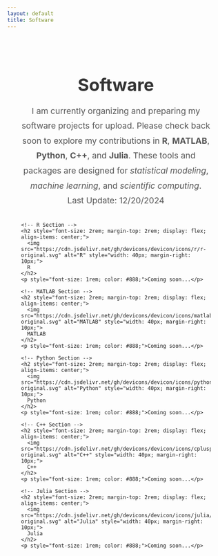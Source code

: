 ```yaml
---
layout: default
title: Software
---
```


<div class="software-section" style="max-width: 900px; margin: 0 auto; text-align: center; padding: 2rem;">
  <!-- Title -->
  <h1 style="font-size: 2.5rem; font-weight: bold; margin-bottom: 1rem;">Software</h1>
  
  <!-- Notice -->
  <p style="font-size: 1.2rem; line-height: 1.8; color: #555; margin-bottom: 2rem;">
    I am currently organizing and preparing my software projects for upload. Please check back soon to explore 
    my contributions in <strong>R</strong>, <strong>MATLAB</strong>, <strong>Python</strong>, <strong>C++</strong>, and <strong>Julia</strong>.
    These tools and packages are designed for <em>statistical modeling</em>, <em>machine learning</em>, and <em>scientific computing</em>. Last Update: 12/20/2024
  </p>

  <!-- Placeholder Sections -->
  <div class="language-software" style="text-align: left;">

    <!-- R Section -->
    <h2 style="font-size: 2rem; margin-top: 2rem; display: flex; align-items: center;">
      <img src="https://cdn.jsdelivr.net/gh/devicons/devicon/icons/r/r-original.svg" alt="R" style="width: 40px; margin-right: 10px;">
      R
    </h2>
    <p style="font-size: 1rem; color: #888;">Coming soon...</p>

    <!-- MATLAB Section -->
    <h2 style="font-size: 2rem; margin-top: 2rem; display: flex; align-items: center;">
      <img src="https://cdn.jsdelivr.net/gh/devicons/devicon/icons/matlab/matlab-original.svg" alt="MATLAB" style="width: 40px; margin-right: 10px;">
      MATLAB
    </h2>
    <p style="font-size: 1rem; color: #888;">Coming soon...</p>

    <!-- Python Section -->
    <h2 style="font-size: 2rem; margin-top: 2rem; display: flex; align-items: center;">
      <img src="https://cdn.jsdelivr.net/gh/devicons/devicon/icons/python/python-original.svg" alt="Python" style="width: 40px; margin-right: 10px;">
      Python
    </h2>
    <p style="font-size: 1rem; color: #888;">Coming soon...</p>

    <!-- C++ Section -->
    <h2 style="font-size: 2rem; margin-top: 2rem; display: flex; align-items: center;">
      <img src="https://cdn.jsdelivr.net/gh/devicons/devicon/icons/cplusplus/cplusplus-original.svg" alt="C++" style="width: 40px; margin-right: 10px;">
      C++
    </h2>
    <p style="font-size: 1rem; color: #888;">Coming soon...</p>

    <!-- Julia Section -->
    <h2 style="font-size: 2rem; margin-top: 2rem; display: flex; align-items: center;">
      <img src="https://cdn.jsdelivr.net/gh/devicons/devicon/icons/julia/julia-original.svg" alt="Julia" style="width: 40px; margin-right: 10px;">
      Julia
    </h2>
    <p style="font-size: 1rem; color: #888;">Coming soon...</p>
  </div>
</div>

<!-- Additional Styling -->
<style>
  .software-section h1 {
    font-size: 2.5rem;
    font-weight: bold;
    margin-bottom: 1rem;
    color: #333;
  }

  .language-software h2 {
    display: flex;
    align-items: center;
    font-size: 2rem;
    color: #444;
    margin-bottom: 1rem;
  }

  .language-software p {
    font-size: 1rem;
    color: #888;
    margin-bottom: 1rem;
  }
</style>
